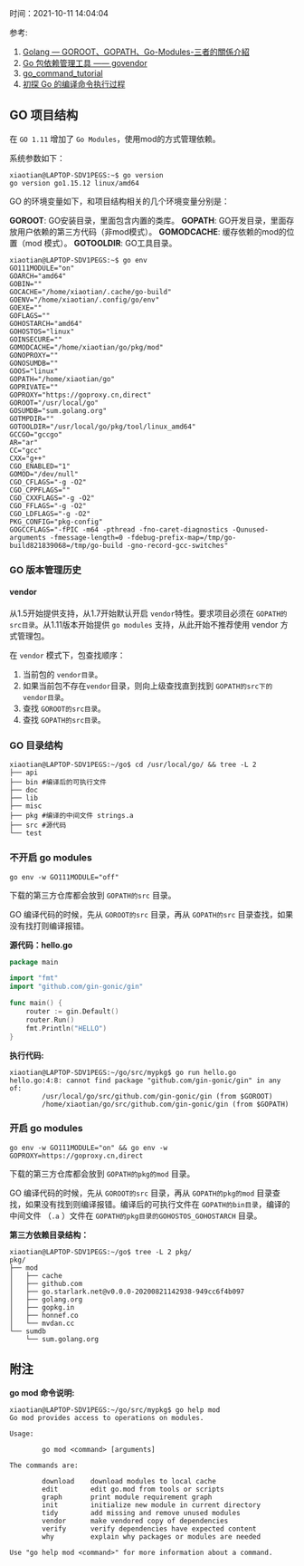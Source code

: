 时间：2021-10-11 14:04:04

参考:

1. [Golang — GOROOT、GOPATH、Go-Modules-三者的關係介紹](https://medium.com/%E4%BC%81%E9%B5%9D%E4%B9%9F%E6%87%82%E7%A8%8B%E5%BC%8F%E8%A8%AD%E8%A8%88/golang-goroot-gopath-go-modules-%E4%B8%89%E8%80%85%E7%9A%84%E9%97%9C%E4%BF%82%E4%BB%8B%E7%B4%B9-d17481d7a655)
2. [Go 包依赖管理工具 —— govendor](https://shockerli.net/post/go-package-manage-tool-govendor/)
3. [go_command_tutorial](https://github.com/hyper0x/go_command_tutorial)
4. [初探 Go 的编译命令执行过程](https://halfrost.com/go_command/)

## GO 项目结构

在 `GO 1.11` 增加了 `Go Modules`，使用mod的方式管理依赖。

系统参数如下：

```shell
xiaotian@LAPTOP-SDV1PEGS:~$ go version
go version go1.15.12 linux/amd64
```

GO 的环境变量如下，和项目结构相关的几个环境变量分别是：

**GOROOT**: GO安装目录，里面包含内置的类库。
**GOPATH**: GO开发目录，里面存放用户依赖的第三方代码（非mod模式）。
**GOMODCACHE**: 缓存依赖的mod的位置（mod 模式）。
**GOTOOLDIR**: GO工具目录。

```shell
xiaotian@LAPTOP-SDV1PEGS:~$ go env
GO111MODULE="on"
GOARCH="amd64"
GOBIN=""
GOCACHE="/home/xiaotian/.cache/go-build"
GOENV="/home/xiaotian/.config/go/env"
GOEXE=""
GOFLAGS=""
GOHOSTARCH="amd64"
GOHOSTOS="linux"
GOINSECURE=""
GOMODCACHE="/home/xiaotian/go/pkg/mod"
GONOPROXY=""
GONOSUMDB=""
GOOS="linux"
GOPATH="/home/xiaotian/go"
GOPRIVATE=""
GOPROXY="https://goproxy.cn,direct"
GOROOT="/usr/local/go"
GOSUMDB="sum.golang.org"
GOTMPDIR=""
GOTOOLDIR="/usr/local/go/pkg/tool/linux_amd64"
GCCGO="gccgo"
AR="ar"
CC="gcc"
CXX="g++"
CGO_ENABLED="1"
GOMOD="/dev/null"
CGO_CFLAGS="-g -O2"
CGO_CPPFLAGS=""
CGO_CXXFLAGS="-g -O2"
CGO_FFLAGS="-g -O2"
CGO_LDFLAGS="-g -O2"
PKG_CONFIG="pkg-config"
GOGCCFLAGS="-fPIC -m64 -pthread -fno-caret-diagnostics -Qunused-arguments -fmessage-length=0 -fdebug-prefix-map=/tmp/go-build821839068=/tmp/go-build -gno-record-gcc-switches"
```

### GO 版本管理历史

#### vendor

从1.5开始提供支持，从1.7开始默认开启 `vendor`特性。要求项目必须在 `GOPATH的src目录`。从1.11版本开始提供 `go modules` 支持，从此开始不推荐使用 vendor 方式管理包。

在 `vendor` 模式下，包查找顺序：

1. 当前包的 `vendor目录`。
2. 如果当前包不存在`vendor`目录，则向上级查找直到找到 `GOPATH的src下的vendor目录`。
3. 查找 `GOROOT的src目录`。
4. 查找 `GOPATH的src目录`。

### GO 目录结构

```shell
xiaotian@LAPTOP-SDV1PEGS:~/go$ cd /usr/local/go/ && tree -L 2
├── api
├── bin #编译后的可执行文件
├── doc
├── lib
├── misc
├── pkg #编译的中间文件 strings.a
├── src #源代码
└── test
```

### 不开启 go modules

```shell
go env -w GO111MODULE="off"
```

下载的第三方仓库都会放到 `GOPATH的src` 目录。

GO 编译代码的时候，先从 `GOROOT的src` 目录，再从 `GOPATH的src` 目录查找，如果没有找打则编译报错。

**源代码：hello.go**

```go
package main

import "fmt"
import "github.com/gin-gonic/gin"

func main() {
    router := gin.Default()
    router.Run()
    fmt.Println("HELLO")
}
```

**执行代码:**

```shell
xiaotian@LAPTOP-SDV1PEGS:~/go/src/mypkg$ go run hello.go
hello.go:4:8: cannot find package "github.com/gin-gonic/gin" in any of:
        /usr/local/go/src/github.com/gin-gonic/gin (from $GOROOT)
        /home/xiaotian/go/src/github.com/gin-gonic/gin (from $GOPATH)
```

### 开启 go modules

```shell
go env -w GO111MODULE="on" && go env -w GOPROXY=https://goproxy.cn,direct
```

下载的第三方仓库都会放到 `GOPATH的pkg的mod` 目录。

GO 编译代码的时候，先从 `GOROOT的src` 目录，再从 `GOPATH的pkg的mod` 目录查找，如果没有找到则编译报错。编译后的可执行文件在 `GOPATH的bin目录`，编译的中间文件 （`.a` ）文件在 `GOPATH的pkg目录的GOHOSTOS_GOHOSTARCH` 目录。

**第三方依赖目录结构：**

```shell
xiaotian@LAPTOP-SDV1PEGS:~/go$ tree -L 2 pkg/
pkg/
├── mod
│   ├── cache
│   ├── github.com
│   ├── go.starlark.net@v0.0.0-20200821142938-949cc6f4b097
│   ├── golang.org
│   ├── gopkg.in
│   ├── honnef.co
│   └── mvdan.cc
└── sumdb
    └── sum.golang.org
```


## 附注

**go mod 命令说明:**

```shell
xiaotian@LAPTOP-SDV1PEGS:~/go/src/mypkg$ go help mod
Go mod provides access to operations on modules.

Usage:

        go mod <command> [arguments]

The commands are:

        download    download modules to local cache
        edit        edit go.mod from tools or scripts
        graph       print module requirement graph
        init        initialize new module in current directory
        tidy        add missing and remove unused modules
        vendor      make vendored copy of dependencies
        verify      verify dependencies have expected content
        why         explain why packages or modules are needed

Use "go help mod <command>" for more information about a command.
```